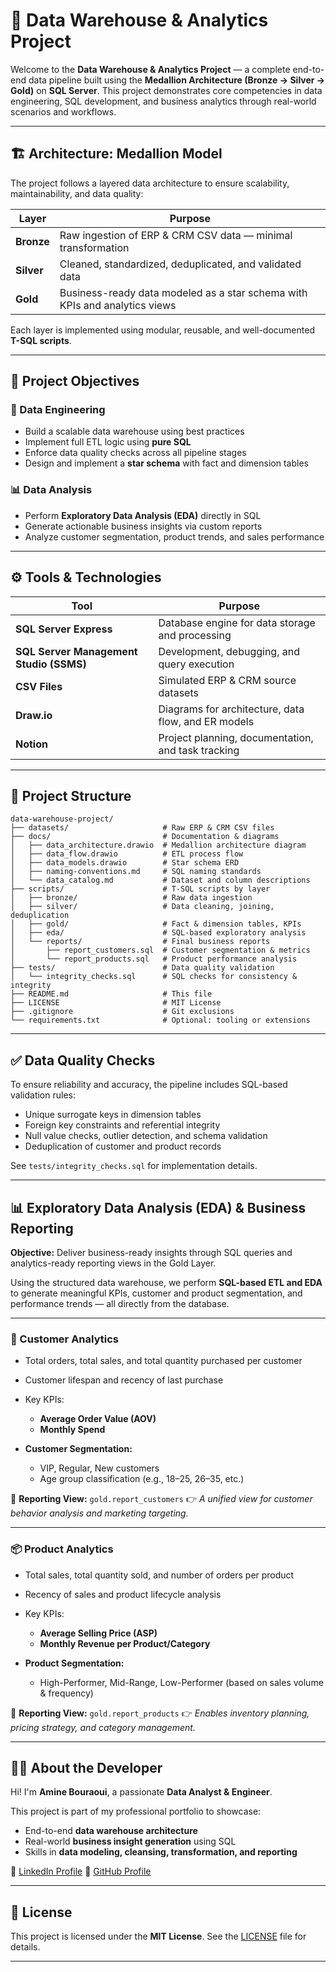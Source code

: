 # 🏦 Data Warehouse & Analytics Project

Welcome to the **Data Warehouse & Analytics Project** — a complete end-to-end data pipeline built using the **Medallion Architecture (Bronze → Silver → Gold)** on **SQL Server**. This project demonstrates core competencies in data engineering, SQL development, and business analytics through real-world scenarios and workflows.

---

## 🏗️ Architecture: Medallion Model

The project follows a layered data architecture to ensure scalability, maintainability, and data quality:

| Layer      | Purpose                                                                    |
| ---------- | -------------------------------------------------------------------------- |
| **Bronze** | Raw ingestion of ERP & CRM CSV data — minimal transformation               |
| **Silver** | Cleaned, standardized, deduplicated, and validated data                    |
| **Gold**   | Business-ready data modeled as a star schema with KPIs and analytics views |

Each layer is implemented using modular, reusable, and well-documented **T-SQL scripts**.

---

## 🎯 Project Objectives

### 🔧 Data Engineering

* Build a scalable data warehouse using best practices
* Implement full ETL logic using **pure SQL**
* Enforce data quality checks across all pipeline stages
* Design and implement a **star schema** with fact and dimension tables

### 📊 Data Analysis

* Perform **Exploratory Data Analysis (EDA)** directly in SQL
* Generate actionable business insights via custom reports
* Analyze customer segmentation, product trends, and sales performance

---

## ⚙️ Tools & Technologies

| Tool                                    | Purpose                                             |
| --------------------------------------- | --------------------------------------------------- |
| **SQL Server Express**                  | Database engine for data storage and processing     |
| **SQL Server Management Studio (SSMS)** | Development, debugging, and query execution         |
| **CSV Files**                           | Simulated ERP & CRM source datasets                 |
| **Draw\.io**                            | Diagrams for architecture, data flow, and ER models |
| **Notion**                              | Project planning, documentation, and task tracking  |

---

## 📁 Project Structure

```
data-warehouse-project/
├── datasets/                     # Raw ERP & CRM CSV files
├── docs/                         # Documentation & diagrams
│   ├── data_architecture.drawio  # Medallion architecture diagram
│   ├── data_flow.drawio          # ETL process flow
│   ├── data_models.drawio        # Star schema ERD
│   ├── naming-conventions.md     # SQL naming standards
│   └── data_catalog.md           # Dataset and column descriptions
├── scripts/                      # T-SQL scripts by layer
│   ├── bronze/                   # Raw data ingestion
│   ├── silver/                   # Data cleaning, joining, deduplication
│   ├── gold/                     # Fact & dimension tables, KPIs
│   ├── eda/                      # SQL-based exploratory analysis
│   └── reports/                  # Final business reports
│       ├── report_customers.sql  # Customer segmentation & metrics
│       └── report_products.sql   # Product performance analysis
├── tests/                        # Data quality validation
│   └── integrity_checks.sql      # SQL checks for consistency & integrity
├── README.md                     # This file
├── LICENSE                       # MIT License
├── .gitignore                    # Git exclusions
└── requirements.txt              # Optional: tooling or extensions
```

---

## ✅ Data Quality Checks

To ensure reliability and accuracy, the pipeline includes SQL-based validation rules:

* Unique surrogate keys in dimension tables
* Foreign key constraints and referential integrity
* Null value checks, outlier detection, and schema validation
* Deduplication of customer and product records

See `tests/integrity_checks.sql` for implementation details.

---

## 📊 Exploratory Data Analysis (EDA) & Business Reporting

**Objective:** Deliver business-ready insights through SQL queries and analytics-ready reporting views in the Gold Layer.

Using the structured data warehouse, we perform **SQL-based ETL and EDA** to generate meaningful KPIs, customer and product segmentation, and performance trends — all directly from the database.

---

### 👥 Customer Analytics

* Total orders, total sales, and total quantity purchased per customer
* Customer lifespan and recency of last purchase
* Key KPIs:

  * **Average Order Value (AOV)**
  * **Monthly Spend**
* **Customer Segmentation:**

  * VIP, Regular, New customers
  * Age group classification (e.g., 18–25, 26–35, etc.)

📄 **Reporting View:** `gold.report_customers`
👉 *A unified view for customer behavior analysis and marketing targeting.*

---

### 📦 Product Analytics

* Total sales, total quantity sold, and number of orders per product
* Recency of sales and product lifecycle analysis
* Key KPIs:

  * **Average Selling Price (ASP)**
  * **Monthly Revenue per Product/Category**
* **Product Segmentation:**

  * High-Performer, Mid-Range, Low-Performer (based on sales volume & frequency)

📄 **Reporting View:** `gold.report_products`
👉 *Enables inventory planning, pricing strategy, and category management.*

---

## 👨‍💻 About the Developer

Hi! I'm **Amine Bouraoui**, a passionate **Data Analyst & Engineer**.

This project is part of my professional portfolio to showcase:

* End-to-end **data warehouse architecture**
* Real-world **business insight generation** using SQL
* Skills in **data modeling, cleansing, transformation, and reporting**

🔗 [LinkedIn Profile](https://www.linkedin.com/in/amine-bouraoui-4b103631b/)
🐙 [GitHub Profile](https://github.com/47664654)

---

## 📄 License

This project is licensed under the **MIT License**.
See the [LICENSE](LICENSE) file for details.

---
